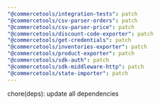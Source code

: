 ```yaml
---
"@commercetools/integration-tests": patch
"@commercetools/csv-parser-orders": patch
"@commercetools/csv-parser-price": patch
"@commercetools/discount-code-exporter": patch
"@commercetools/get-credentials": patch
"@commercetools/inventories-exporter": patch
"@commercetools/product-exporter": patch
"@commercetools/sdk-auth": patch
"@commercetools/sdk-middleware-http": patch
"@commercetools/state-importer": patch
---
```


chore(deps): update all dependencies
